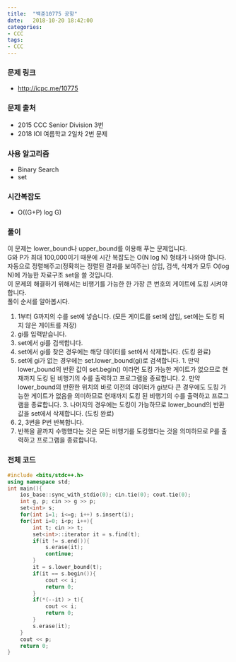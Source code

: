 ```yaml
---
title:  "백준10775 공항"
date:   2018-10-20 18:42:00
categories:
- CCC
tags:
- CCC
---
```


### 문제 링크
* http://icpc.me/10775

### 문제 출처
* 2015 CCC Senior Division 3번
* 2018 IOI 여름학교 2일차 2번 문제

### 사용 알고리즘
* Binary Search
* set

### 시간복잡도
* O((G+P) log G)

### 풀이
이 문제는 lower_bound나 upper_bound를 이용해 푸는 문제입니다.<br>
G와 P가 최대 100,000이기 때문에 시간 복잡도는 O(N log N) 형태가 나와야 합니다.<br>
자동으로 정렬해주고(정확히는 정렬된 결과를 보여주는) 삽입, 검색, 삭제가 모두 O(log N)에 가능한 자료구조 set을 쓸 것입니다.<br>
이 문제의 해결하기 위해서는 비행기를 가능한 한 가장 큰 번호의 게이트에 도킹 시켜야 합니다.<br>
풀이 순서를 알아봅시다.

1. 1부터 G까지의 수를 set에 넣습니다. (모든 게이트를 set에 삽입, set에는 도킹 되지 않은 게이트를 저장)
2. gi를 입력받습니다.
3. set에서 gi를 검색합니다.
  1. set에서 gi를 찾은 경우에는 해당 데이터를 set에서 삭제합니다. (도킹 완료)
  2. set에 gi가 없는 경우에는 set.lower_bound(gi)로 검색합니다.
    1. 만약 lower_bound의 반환 값이 set.begin() 이라면 도킹 가능한 게이트가 없으므로 현재까지 도킹 된 비행기의 수를 출력하고 프로그램을 종료합니다.
    2. 만약 lower_bound의 반환한 위치의 바로 이전의 데이터가 gi보다 큰 경우에도 도킹 가능한 게이트가 없음을 의미하므로 현재까지 도킹 된 비행기의 수를 출력하고 프로그램을 종료합니다.
    3. 나머지의 경우에는 도킹이 가능하므로 lower_bound의 반환 값을 set에서 삭제합니다. (도킹 완료)
4. 2, 3번을 P번 반복합니다.
5. 반복을 끝까지 수행했다는 것은 모든 비행기를 도킹했다는 것을 의미하므로 P를 출력하고 프로그램을 종료합니다.

### 전체 코드
```cpp
#include <bits/stdc++.h>
using namespace std;
int main(){
	ios_base::sync_with_stdio(0); cin.tie(0); cout.tie(0);
	int g, p; cin >> g >> p;
	set<int> s;
	for(int i=1; i<=g; i++) s.insert(i);
	for(int i=0; i<p; i++){
		int t; cin >> t;
		set<int>::iterator it = s.find(t);
		if(it != s.end()){
			s.erase(it);
			continue;
		}
		it = s.lower_bound(t);
		if(it == s.begin()){
			cout << i;
			return 0;
		}
		if(*(--it) > t){
			cout << i;
			return 0;
		}
		s.erase(it);
	}
	cout << p;
	return 0;
}
```

